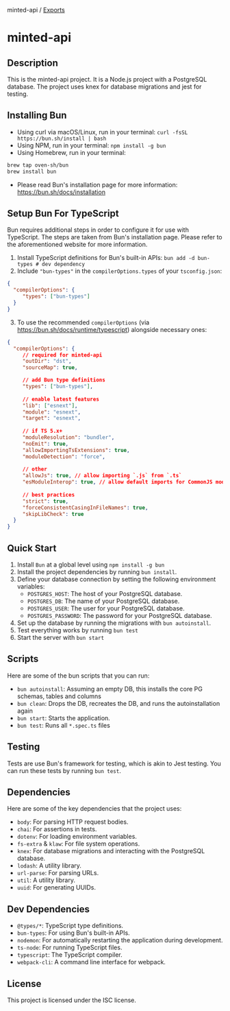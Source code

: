 minted-api / [Exports](modules.md)

# minted-api

## Description

This is the minted-api project. It is a Node.js project with a PostgreSQL database. The project uses knex for database migrations and jest for testing.

## Installing Bun

- Using curl via macOS/Linux, run in your terminal: `curl -fsSL https://bun.sh/install | bash`
- Using NPM, run in your terminal: `npm install -g bun`
- Using Homebrew, run in your terminal: 
```sh
brew tap oven-sh/bun
brew install bun
```
- Please read Bun's installation page for more information: https://bun.sh/docs/installation

## Setup Bun For TypeScript

Bun requires additional steps in order to configure it for use with TypeScript. The steps are taken from Bun's installation page. Please refer to the aforementioned website for more information.

1. Install TypeScript definitions for Bun's built-in APIs: `bun add -d bun-types # dev dependency`
2. Include `"bun-types"` in the `compilerOptions.types` of your `tsconfig.json`:
```json
{
  "compilerOptions": {
     "types": ["bun-types"]
  }
}
```
3. To use the recommended `compilerOptions` (via https://bun.sh/docs/runtime/typescript) alongside necessary ones:
```json
{
  "compilerOptions": {
     // required for minted-api
     "outDir": "dst",
     "sourceMap": true,

     // add Bun type definitions
     "types": ["bun-types"],
 
     // enable latest features
     "lib": ["esnext"],
     "module": "esnext",
     "target": "esnext",
 
     // if TS 5.x+
     "moduleResolution": "bundler",
     "noEmit": true,
     "allowImportingTsExtensions": true,
     "moduleDetection": "force",
 
     // other 
     "allowJs": true, // allow importing `.js` from `.ts`
     "esModuleInterop": true, // allow default imports for CommonJS modules
 
     // best practices
     "strict": true,
     "forceConsistentCasingInFileNames": true,
     "skipLibCheck": true
  }
}
```

## Quick Start

1. Install `Bun` at a global level using `npm install -g bun`
1. Install the project dependencies by running `bun install`.
1. Define your database connection by setting the following environment variables:
   - `POSTGRES_HOST`: The host of your PostgreSQL database.
   - `POSTGRES_DB`: The name of your PostgreSQL database.
   - `POSTGRES_USER`: The user for your PostgreSQL database.
   - `POSTGRES_PASSWORD`: The password for your PostgreSQL database.
1. Set up the database by running the migrations with `bun autoinstall`.
1. Test everything works by running `bun test`
1. Start the server with `bun start`

## Scripts

Here are some of the bun scripts that you can run:

- `bun autoinstall`: Assuming an empty DB, this installs the core PG schemas, tables and columns
- `bun clean`: Drops the DB, recreates the DB, and runs the autoinstallation again
- `bun start`: Starts the application.
- `bun test`: Runs all `*.spec.ts` files

## Testing

Tests are use Bun's framework for testing, which is akin to Jest testing. You can run these tests by running `bun test`.

## Dependencies

Here are some of the key dependencies that the project uses:

- `body`: For parsing HTTP request bodies.
- `chai`: For assertions in tests.
- `dotenv`: For loading environment variables.
- `fs-extra` & `klaw`: For file system operations.
- `knex`: For database migrations and interacting with the PostgreSQL database.
- `lodash`: A utility library.
- `url-parse`: For parsing URLs.
- `util`: A utility library.
- `uuid`: For generating UUIDs.

## Dev Dependencies

- `@types/*`: TypeScript type definitions.
- `bun-types`: For using Bun's built-in APIs.
- `nodemon`: For automatically restarting the application during development.
- `ts-node`: For running TypeScript files.
- `typescript`: The TypeScript compiler.
- `webpack-cli`: A command line interface for webpack.

## License

This project is licensed under the ISC license.
